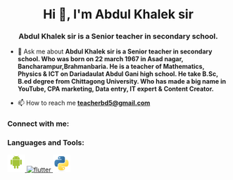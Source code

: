 <h1 align="center">Hi 👋, I'm Abdul Khalek sir</h1>
<h3 align="center">Abdul Khalek sir is a Senior teacher in secondary school.</h3>

- 💬 Ask me about **Abdul Khalek sir is a Senior teacher in secondary school. Who was born on 22 march 1967 in Asad nagar, Bancharampur,Brahmanbaria. He is a teacher of Mathematics, Physics & ICT on Dariadaulat Abdul Gani high school. He take B.Sc, B.ed degree from Chittagong University. Who has made a big name in YouTube, CPA marketing, Data entry, IT expert & Content Creator.**

- 📫 How to reach me **teacherbd5@gmail.com**

<h3 align="left">Connect with me:</h3>
<p align="left">
</p>

<h3 align="left">Languages and Tools:</h3>
<p align="left"> <a href="https://developer.android.com" target="_blank" rel="noreferrer"> <img src="https://raw.githubusercontent.com/devicons/devicon/master/icons/android/android-original-wordmark.svg" alt="android" width="40" height="40"/> </a> <a href="https://flutter.dev" target="_blank" rel="noreferrer"> <img src="https://www.vectorlogo.zone/logos/flutterio/flutterio-icon.svg" alt="flutter" width="40" height="40"/> </a> <a href="https://www.python.org" target="_blank" rel="noreferrer"> <img src="https://raw.githubusercontent.com/devicons/devicon/master/icons/python/python-original.svg" alt="python" width="40" height="40"/> </a> </p>
